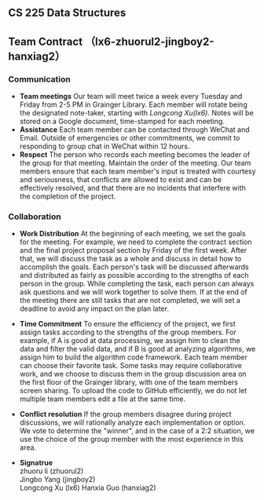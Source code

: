 ## CS 225 Data Structures
## Team Contract （lx6-zhuorul2-jingboy2-hanxiag2）
### Communication
- **Team meetings**
Our team will meet twice a week every Tuesday and Friday from 2-5 PM in Grainger Library.
Each member will rotate being the designated note-taker, starting with *Longcong Xu(lx6)*. Notes will
be stored on a Google document, time-stamped for each meeting.
- **Assistance**
Each team member can be contacted through WeChat and Email. Outside
of emergencies or other commitments, we commit to responding to group chat in WeChat within 12 hours.
- **Respect**
The person who records each meeting becomes the leader of the group for that meeting. Maintain the order of the meeting. Our team members ensure that each team member's input is treated with courtesy and seriousness, that conflicts are allowed to exist and can be effectively resolved, and that there are no incidents that interfere with the completion of the project.
### Collaboration
- **Work Distribution**
At the beginning of each meeting, we set the goals for the meeting. For example, we need to complete the contract section and the final project proposal section by Friday of the first week. After that, we will discuss the task as a whole and discuss in detail how to accomplish the goals. Each person's task will be discussed afterwards and distributed as fairly as possible according to the strengths of each person in the group. While completing the task, each person can always ask questions and we will work together to solve them. If at the end of the meeting there are still tasks that are not completed, we will set a deadline to avoid any impact on the plan later.
- **Time Commitment**
To ensure the efficiency of the project, we first assign tasks according to the strengths of the group members. For example, if A is good at data processing, we assign him to clean the data and filter the valid data, and if B is good at analyzing algorithms, we assign him to build the algorithm code framework. Each team member can choose their favorite task. Some tasks may require collaborative work, and we choose to discuss them in the group discussion area on the first floor of the Grainger library, with one of the team members screen sharing. To upload the code to GitHub efficiently, we do not let multiple team members edit a file at the same time.
- **Conflict resolution**
If the group members disagree during project discussions, we will rationally analyze each implementation or option. We vote to determine the "winner", and in the case of a 2:2 situation, we use the choice of the group member with the most experience in this area.

- **Signatrue**  
zhuoru li (zhuorul2)  
Jingbo Yang (jingboy2)  
Longcong Xu (lx6)
Hanxia Guo (hanxiag2)
